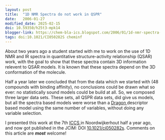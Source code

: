 ```yaml
---
layout: post
title:  "1D NMR Spectra do not work in QSPR"
date:   2006-01-27
modified_date: 2025-02-15
doi: 10.59350/h25t3-mpk14
blogger-link: https://chem-bla-ics.blogspot.com/2006/01/1d-nmr-spectra-do-not-work-in-qspr.html
tags: doi:10.1021/CI050282S cheminf
---
```


About two years ago a student started with me to work on the use of 1D NMR and IR spectra in quantitative structure-activity relationship
(QSAR) work, with the goal to show that these spectra contain 3D information relevent to QSAR models. It is known that these spectra
depend on the 3D conformation of the molecule.

Half a year later we concluded that from the data which we started with (48 compounds with binding affinity), no conclusions could be drawn
what so ever: no statistically sound models could be build at all. So, we composed three larger data sets. These sets, all QSPR data sets,
did give us models, but all the spectra based models were worse than a [Dragon <i class="fa-solid fa-box-archive fa-xs"></i>](http://web.archive.org/web/20080113162439/http://www.talete.mi.it/dragon_net.htm)
descriptor based model using the same number of variables, without doing any variable selection.

I presented this work at the 7th [ICCS <i class="fa-solid fa-recycle fa-xs"></i>](https://iccs-nl.org/) in Noordwijkerhout half a year ago, and now got published in the JCIM: DOI
[10.1021/ci050282s](https://doi.org/10.1021/ci050282s). Comments on this article are ***most*** welcome!
